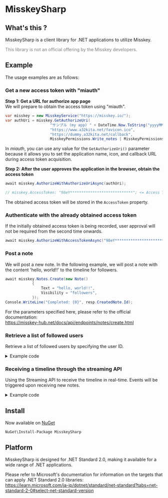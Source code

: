 # MisskeySharp

## What's this ?
MisskeySharp is a client library for .NET applications to utilize Misskey.

<span style="color: gray;">This library is not an official offering by the Misskey developers.</span>

## Example
The usage examples are as follows:

### Get a new access token with "miauth"

**Step 1: Get a URL for authorize app page**  
We will prepare to obtain the access token using "miauth".

```csharp
var misskey = new MisskeyService("https://misskey.io/");
var authUri = misskey.GetAuthorizeUri(
                    "サンプル (my app) " + DateTime.Now.ToString("yyyyMMdd-HHmmsss-fff"),
                    "https://www.a32kita.net/favicon.ico",
                    "https://dummy.a32kita.net/callback",
                    MisskeyPermissions.Write_notes | MisskeyPermissions.Read_account);
```

In *miauth*, you can use any value for the `GetAuthorizeUri()` parameter because it allows you to set the application name, icon, and callback URL during access token acquisition.

**Step 2: After the user approves the application in the browser, obtain the access token**

```csharp
await misskey.AuthorizeWithAuthorizeUriAsync(authUri);

// misskey.AccessToken: "98eY****************************"; <= Access Token
```
The obtained access token will be stored in the `AccessToken` property.


### Authenticate with the already obtained access token
If the initially obtained access token is being recorded, user approval will not be required from the second time onwards.

```csharp
await misskey.AuthorizeWithAccessTokenAsync("98eY****************************");
```


### Post a note
We will post a new note. In the following example, we will post a note with the content 'hello, world!!' to the timeline for followers.

```csharp
await misskey.Notes.Create(new Note()
            {
                Text = "hello, world!!",
                Visibility = "followers",
            });
Console.WriteLine("Completed: {0}", resp.CreatedNote.Id);
```

For the parameters specified here, please refer to the official documentation:  
https://misskey-hub.net/docs/api/endpoints/notes/create.html


### Retrieve a list of followed users
Retrieve a list of followed users by specifying the user ID.

<details>
<summary>Example code</summary>

```csharp
var resp = await misskey.Users.Following(new UsersFollowingFollowersQuery()
                {
                    UserId = "9arwh5oymn",
                });

Console.WriteLine("Following list;");
foreach (var follow in resp)
{
    Console.WriteLine(" {0} | {1}", follow.Followee.Username.PadRight(20), follow.Followee.Name);
}
```
</details>


### Receiving a timeline through the streaming API
Using the Streaming API to receive the timeline in real-time. Events will be triggered upon receiving new notes.

<details>
<summary>Example code</summary>
**Notice: This feature is currently under verification and there is a possibility of significant specification changes in the future**

```csharp
var noteReceived = new Action<MisskeyNoteReceivedEventArgs>(e =>
{
    var note = e.NoteMessage.Body.Body;
    if (note == null)
        return;

    var rn = note.Renote != null;
    if (rn)
        note = note.Renote;

    Console.WriteLine("R {0}: (@{1}) {2}", rn ? "RENOTE" : "NORMAL", note?.User?.Username, note?.Text);
});

misskey.Streaming.NoteReceived += (sender, e) => noteReceived(e);

var st = misskey.Streaming.Connect(MisskeyStreamingChannels.HybridTimeline);
                
Console.ReadLine();
misskey.Streaming.Disconnect(st);
```
</details>


## Install
Now available on [NuGet](https://www.nuget.org/packages/MisskeySharp/)

```
NuGet\Install-Package MisskeySharp
```


## Platform
MisskeySharp is designed for .NET Standard 2.0, making it available for a wide range of .NET applications.

Please refer to Microsoft's documentation for information on the targets that can apply .NET Standard 2.0 libraries:  
https://learn.microsoft.com/ja-jp/dotnet/standard/net-standard?tabs=net-standard-2-0#select-net-standard-version